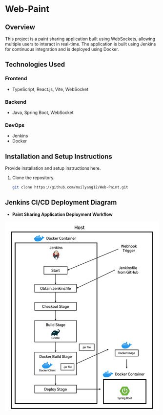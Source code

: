 # Web-Paint

## Overview

This project is a paint sharing application built using WebSockets, allowing multiple users to interact in real-time. The application is built using Jenkins for continuous integration and is deployed using Docker.

## Technologies Used

### Frontend

- TypeScript, React.js, Vite, WebSocket

### Backend

- Java, Spring Boot, WebSocket

### DevOps

- Jenkins
- Docker

## Installation and Setup Instructions

Provide installation and setup instructions here.

1. Clone the repository.
   ```sh
   git clone https://github.com/muilyang12/Web-Paint.git
   ```

## Jenkins CI/CD Deployment Diagram

- **Paint Sharing Application Deployment Workflow**

<img src="./Web Paint Jenkins Diagram.png" alt="Jenkins Diagram" width=800>
